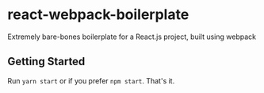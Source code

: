 # react-webpack-boilerplate
Extremely bare-bones boilerplate for a React.js project, built using webpack

## Getting Started
Run `yarn start` or if you prefer `npm start`. That's it.
